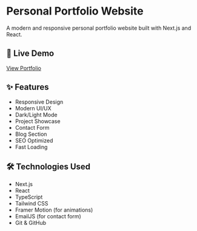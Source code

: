 # Personal Portfolio Website

A modern and responsive personal portfolio website built with Next.js and React.

## 🚀 Live Demo
[View Portfolio](https://your-portfolio-url.com)

## ✨ Features

- Responsive Design
- Modern UI/UX
- Dark/Light Mode
- Project Showcase
- Contact Form
- Blog Section
- SEO Optimized
- Fast Loading

## 🛠️ Technologies Used

- Next.js
- React
- TypeScript
- Tailwind CSS
- Framer Motion (for animations)
- EmailJS (for contact form)
- Git & GitHub
